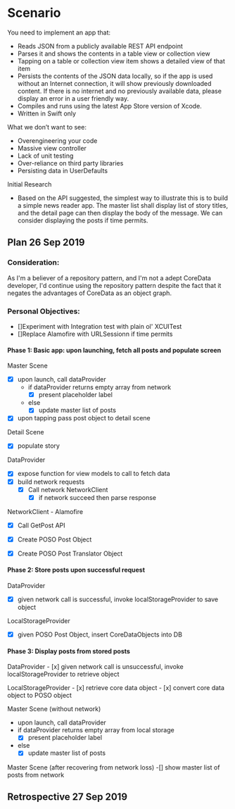 # Scenario #
You need to implement an app that:
- Reads JSON from a publicly available REST API endpoint
- Parses it and shows the contents in a table view or collection view
- Tapping on a table or collection view item shows a detailed view of that item
- Persists the contents of the JSON data locally, so if the app is used without an
Internet connection, it will show previously downloaded content. If there is no internet
and no previously available data, please display an error in a user friendly way.
- Compiles and runs using the latest App Store version of Xcode.
- Written in Swift only

What we don’t want to see:
- Overengineering your code
- Massive view controller
- Lack of unit testing
- Over-reliance on third party libraries
- Persisting data in UserDefaults

Initial Research
- Based on the API suggested, the simplest way to  illustrate this is to build a simple news reader app. The master list shall display list of story titles, and the detail page can then display the body of the message. We can consider displaying the posts if time permits.

## Plan 26 Sep 2019 ##

### Consideration: ###
As I'm a believer of a repository pattern, and I'm not a adept CoreData developer, I'd continue using the repository pattern despite the fact that it negates the advantages of CoreData as an object graph.

### Personal Objectives: ###
- []Experiment with Integration test with plain ol' XCUITest
- []Replace Alamofire with URLSessionn if time permits

#### Phase 1: Basic app: upon launching, fetch all posts and populate screen ####

Master Scene
- [x] upon launch, call dataProvider
    - if dataProvider returns empty array from network
      - [x] present placeholder label
    - else
      - [x] update master list of posts
- [x] upon tapping pass post object to detail scene

Detail Scene
- [x] populate story

DataProvider
  - [x] expose function for view models to call to fetch data
  - [x] build network requests
    - [x] Call network NetworkClient
      - [x] if network succeed then parse response

NetworkClient - Alamofire
  - [x] Call GetPost API
  
- [x] Create POSO Post Object
- [x] Create POSO Post Translator Object

#### Phase 2: Store posts upon successful request ####
DataProvider
- [x] given network call is successful, invoke localStorageProvider to save object

LocalStorageProvider
- [x] given POSO Post Object, insert CoreDataObjects into DB

#### Phase 3: Display posts from stored posts  ####
DataProvider
    - [x] given network call is unsuccessful, invoke localStorageProvider to retrieve object

LocalStorageProvider
    - [x] retrieve core data object
    - [x] convert core data object to POSO object

Master Scene (without network)
  - upon launch, call dataProvider
  - if dataProvider returns empty array from local storage
    - [x] present placeholder label
  - else
    - [x] update master list of posts
    
Master Scene (after recovering from network loss)
    -[] show master list of posts from network

## Retrospective 27 Sep 2019 ##
